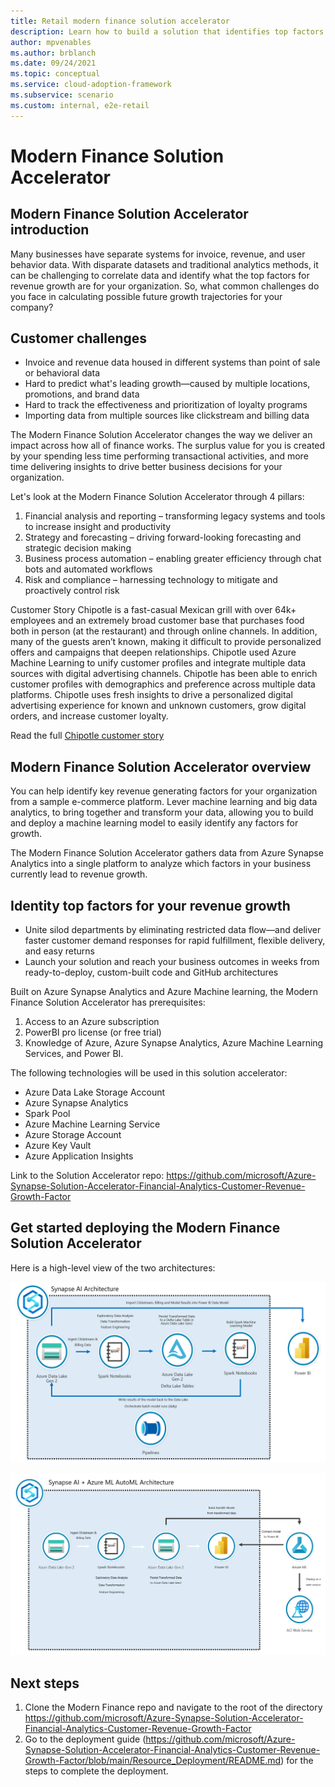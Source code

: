 ```yaml
---
title: Retail modern finance solution accelerator
description: Learn how to build a solution that identifies top factors for revenue growth in your organization
author: mpvenables
ms.author: brblanch
ms.date: 09/24/2021
ms.topic: conceptual
ms.service: cloud-adoption-framework
ms.subservice: scenario
ms.custom: internal, e2e-retail
---
```


# Modern Finance Solution Accelerator

## Modern Finance Solution Accelerator introduction

Many businesses have separate systems for invoice, revenue, and user behavior data. With disparate datasets and traditional analytics methods, it can be challenging to correlate data and identify what the top factors for revenue growth are for your organization. So, what common challenges do you face in calculating possible future growth trajectories for your company?

## Customer challenges

- Invoice and revenue data housed in different systems than point of sale or behavioral data
- Hard to predict what's leading growth—caused by multiple locations, promotions, and brand data
- Hard to track the effectiveness and prioritization of loyalty programs
- Importing data from multiple sources like clickstream and billing data

The Modern Finance Solution Accelerator changes the way we deliver an impact across how all of finance works. The surplus value for you is created by your spending less time performing transactional activities, and more time delivering insights to drive better business decisions for your organization.

Let's look at the Modern Finance Solution Accelerator through 4 pillars:

1. Financial analysis and reporting – transforming legacy systems and tools to increase insight and productivity
1. Strategy and forecasting – driving forward-looking forecasting and strategic decision making
1. Business process automation – enabling greater efficiency through chat bots and automated workflows
1. Risk and compliance – harnessing technology to mitigate and proactively control risk

Customer Story
Chipotle is a fast-casual Mexican grill with over 64k+ employees and an extremely broad customer base that purchases food both in person (at the restaurant) and through online channels. In addition, many of the guests aren’t known, making it difficult to provide personalized offers and campaigns that deepen relationships. Chipotle used Azure Machine Learning to unify customer profiles and integrate multiple data sources with digital advertising channels. Chipotle has been able to enrich customer profiles with demographics and preference across multiple data platforms. Chipotle uses fresh insights to drive a personalized digital advertising experience for known and unknown customers, grow digital orders, and increase customer loyalty. 

Read the full [Chipotle customer story](https://customers.microsoft.com/story/849868-chipotle-retailers-dynamics-365)

## Modern Finance Solution Accelerator overview

You can help identify key revenue generating factors for your organization from a sample e-commerce platform. Lever machine learning and big data analytics, to bring together and transform your data, allowing you to build and deploy a machine learning model to easily identify any factors for growth.

The Modern Finance Solution Accelerator gathers data from Azure Synapse Analytics into a single platform to analyze which factors in your business currently lead to revenue growth.

## Identity top factors for your revenue growth

- Unite silod departments by eliminating restricted data flow—and deliver faster customer demand responses for rapid fulfillment, flexible delivery, and easy returns
- Launch your solution and reach your business outcomes in weeks from ready-to-deploy, custom-built code and GitHub architectures

Built on Azure Synapse Analytics and Azure Machine learning, the Modern Finance Solution Accelerator has prerequisites:

1. Access to an Azure subscription
2. PowerBI pro license (or free trial)
3. Knowledge of Azure, Azure Synapse Analytics, Azure Machine Learning Services, and Power BI.

The following technologies will be used in this solution accelerator:

- Azure Data Lake Storage Account <link to each tech>
- Azure Synapse Analytics <link to each tech>
- Spark Pool <link to each tech>
- Azure Machine Learning Service <link to each tech>
- Azure Storage Account <link to each tech>
- Azure Key Vault <link to each tech>
- Azure Application Insights <link to each tech>

Link to the Solution Accelerator repo: https://github.com/microsoft/Azure-Synapse-Solution-Accelerator-Financial-Analytics-Customer-Revenue-Growth-Factor 

## Get started deploying the Modern Finance Solution Accelerator

Here is a high-level view of the two architectures:

![Azure Synapse AI architecture](./media/synapse-ai-architecture.png)

![Azure Synapse AI + Azure ML AutoML architecture](./media/synapse-auto-ml-architecture.png)

## Next steps

1. Clone the Modern Finance repo and navigate to the root of the directory
https://github.com/microsoft/Azure-Synapse-Solution-Accelerator-Financial-Analytics-Customer-Revenue-Growth-Factor
1. Go to the deployment guide (https://github.com/microsoft/Azure-Synapse-Solution-Accelerator-Financial-Analytics-Customer-Revenue-Growth-Factor/blob/main/Resource_Deployment/README.md) for the steps to complete the deployment.
